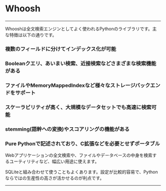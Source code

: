 # Whoosh
### 

---

Whooshは全文検索エンジンとしてよく使われるPythonのライブラリです。主な特徴は以下の通りです。

### 複数のフィールドに分けてインデックス化が可能
### Booleanクエリ、あいまい検索、近接検索などさまざまな検索機能がある
### ファイルやMemoryMappedIndexなど様々なストレージバックエンドをサポート
### スケーラビリティが高く、大規模なデータセットでも高速に検索可能
### stemming(語幹への変換)やスコアリングの機能がある
### Pure Pythonで記述されており、C拡張などを必要とせずポータブル

Webアプリケーションの全文検索や、ファイルやデータベースの中身を検索するユーティリティなど、幅広い用途に使えます。

SQLiteと組み合わせて使うこともよくあります。設定が比較的容易で、Pythonならではの生産性の高さが活かせるのが利点です。

---
